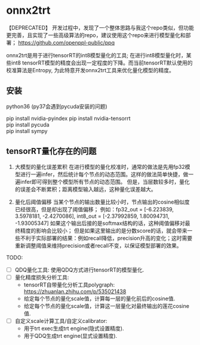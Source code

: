 # onnx2trt  


【DEPRECATED】 开发过程中，发现了一个整体思路与我这个repo类似，但功能更完善，且实现了一些高级算法的repo，建议使用这个repo来进行模型量化和部署； https://github.com/openppl-public/ppq



onnx2trt是用于进行tensorRT的int8模型量化的工具; 在进行int8模型量化时，某些int8 tensorRT模型的精度会出现一定程度的下降。而当前tensorRT默认使用的校准算法是Entropy, 为此特意开发onnx2trt工具来优化量化模型的精度。



## 安装
python36 (py37会遇到pycuda安装的问题)

pip install nvidia-pyindex 
pip install nvidia-tensorrt  
pip install pycuda  
pip install sympy  



## tensorRT量化存在的问题

1. 大模型的量化误差累积
   在进行模型的量化校准时，通常的做法是先用fp32模型进行一遍infer，然后统计每个节点的动态范围。这样的做法简单快捷，做一遍infer即可得到整个模型所有节点的动态范围。
   但是，当层数较多时，量化的误差会不断累积；距离模型输入越远，这种量化误差越大。


2. 量化后阈值偏移
   当某个节点的输出数量比较小时，节点输出的cosine相似度已经很高，但是却出现了阈值偏移；
   例如：fp32_out = [-6.223839, 3.5978181, -2.4270086], int8_out = [-2.37992859, 1.80094731, -1.93005347]
   如果这个输出后接的是softmax结构的话，这种阈值偏移对最终精度的影响会比较小；
   但是如果这里输出的是分数score的话，就会带来一些不利于实际部署的结果：例如recall降低，precision升高的变化；这时需要重新调整阈值来维持precision或者recall不变，以保证模型部署的效果。


TODO:  
- [ ] QDQ量化工具: 使用QDQ方式进行tensorRT的模型量化.  
- [ ] 量化精度损失分析工具:    
   - tensorRT自带量化分析工具polygraph: https://zhuanlan.zhihu.com/p/535021438 
   - 给定每个节点的量化scale值，计算每一层的量化前后的cosine值.   
   - 给定每个节点的量化scale值，计算这一层量化对最终输出的莲花cosine值.   
- [ ] 自定义scale计算工具/自定义calibrator:     
   - 用于trt exec生成trt engine(隐式设置精度). 
   - 用于QDQ生成trt engine(显式设置精度). 

